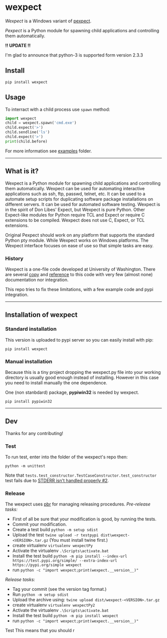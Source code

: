 # **wexpect**

*Wexpect* is a Windows variant of [pexpect](https://pexpect.readthedocs.io/en/stable/).

*Pexpect* is a Python module for spawning child applications and controlling
them automatically.

**!! UPDATE !!**

I'm glad to announce that python-3 is supported form version 2.3.3

## **Install**

    pip install wexpect
    
## **Usage**

To interract with a child process use `spawn` method:

```python
import wexpect 
child = wexpect.spawn('cmd.exe')
child.expect('>')
child.sendline('ls')
child.expect('>')
print(child.before)
```

For more information see [examples](./examples) folder.

---
## What is it?

Wexpect is a Python module for spawning child applications and controlling
them automatically. Wexpect can be used for automating interactive applications
such as ssh, ftp, passwd, telnet, etc. It can be used to a automate setup
scripts for duplicating software package installations on different servers. It
can be used for automated software testing. Wexpect is in the spirit of Don
Libes' Expect, but Wexpect is pure Python. Other Expect-like modules for Python
require TCL and Expect or require C extensions to be compiled. Wexpect does not
use C, Expect, or TCL extensions. 

Original Pexpect should work on any platform that supports the standard Python pty module. While
Wexpect works on Windows platforms. The Wexpect interface focuses on ease of use so that simple
tasks are easy.


### History

Wexpect is a one-file code developed at University of Washington. There are several
[copy](https://gist.github.com/anthonyeden/8488763) and
[reference](https://mediarealm.com.au/articles/python-pexpect-windows-wexpect/)
to this code with very few (almost none) documentation nor integration.

This repo tries to fix these limitations, with a few example code and pypi integration.


---
## Installation of wexpect

### Standard installation

This version is uploaded to pypi server so you can easily install with pip:

    pip install wexpect
    
### Manual installation

Because this is a tiny project dropping the wexpect.py file into your working directory is usually
good enough instead of installing. However in this case you need to install manually the one dependence.

One (non stanbdard) package, **pypiwin32** is needed by wexpect.

    pip install pypiwin32
    
    
---
## Dev

Thanks for any contributing!

### Test

To run test, enter into the folder of the wexpect's repo then:

`python -m unittest`

Note that `tests.test_constructor.TestCaseConstructor.test_constructor` test fails due to
[STDERR isn't handled properly #2](https://github.com/raczben/wexpect/issues/2).

### Release

The wexpect uses [pbr](https://docs.openstack.org/pbr/latest/) for managing releasing procedures.
*Pre-release tasks:*

 - First of all be sure that your modification is good, by running the tests.
 - Commit your modification.
 - Create a test build `python -m setup sdist`
 - Upload the test `twine upload -r testpypi dist\wexpect-<VERSION>.tar.gz`  (You must install twine first.)
 - create virtualenv `virtualenv wexpectPy`
 - Activate the virtualenv `.\Scripts\activate.bat`
 - Install the test build `python -m pip install --index-url https://test.pypi.org/simple/ --extra-index-url https://pypi.org/simple wexpect`
 - run `python -c "import wexpect;print(wexpect.__version__)"` 
 
*Release tasks:*

 - Tag your commit (see the version tag format.)
 - Run `python -m setup sdist`
 - Upload the archive using: `twine upload dist/wexpect-<VERSION>.tar.gz`
 - create virtualenv `virtualenv wexpectPy2`
 - Activate the virtualenv `.\Scripts\activate.bat`
 - Install the test build `python -m pip install wexpect`
 - run `python -c "import wexpect;print(wexpect.__version__)"` 
 
Test 
 This means that you should r
 




